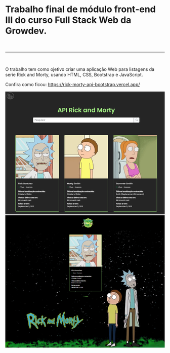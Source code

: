 <h1>Trabalho final de módulo front-end III do curso Full Stack Web da Growdev.</h1>

<br><hr><br>

O trabalho tem como ojetivo criar uma aplicação Web para listagens da serie Rick and Morty, usando HTML, CSS, Bootstrap e JavaScript.

Confira como ficou: https://rick-morty-api-bootstrap.vercel.app/

<img src="./assests/thumbnailRAM.png">
<img src="./assests/thumbnailRAM2.png">

